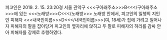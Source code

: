 피고인은 2019. 2. 15. 23:20경 서울 관악구 <<<구아래주소>>>B<<</구아래주소>>>에 있는 <<<노래방>>>C<<</노래방>>> 노래방 안에서, 피고인의 일행의 지인인 피해자 <<<내국인이름>>>D<<</내국인이름>>>(여, 18세)가 집에 가려고 일어나자 피해자의 팔을 잡아당겨 피고인의 옆자리에 앉히고 두 팔로 피해자의 허리를 감싸 안아 피해자를 강제로 추행하였다.
